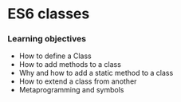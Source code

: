 # ES6 classes

### Learning objectives

- How to define a Class
- How to add methods to a class
- Why and how to add a static method to a class
- How to extend a class from another
- Metaprogramming and symbols
